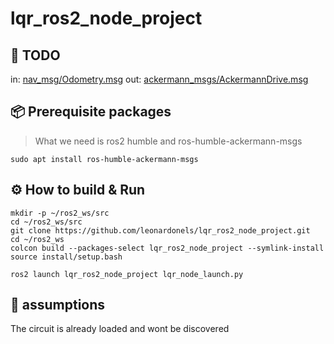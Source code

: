 # lqr_ros2_node_project

## :memo: TODO
in: [nav_msg/Odometry.msg](https://docs.ros.org/en/noetic/api/nav_msgs/html/msg/Odometry.html)
out: [ackermann_msgs/AckermannDrive.msg](https://docs.ros.org/en/noetic/api/ackermann_msgs/html/msg/AckermannDrive.html)

## :package: Prerequisite packages
> What we need is ros2 humble and ros-humble-ackermann-msgs
```
sudo apt install ros-humble-ackermann-msgs
```

## :gear: How to build & Run
```commandline
mkdir -p ~/ros2_ws/src
cd ~/ros2_ws/src
git clone https://github.com/leonardonels/lqr_ros2_node_project.git
cd ~/ros2_ws
colcon build --packages-select lqr_ros2_node_project --symlink-install
source install/setup.bash
```
```commandline
ros2 launch lqr_ros2_node_project lqr_node_launch.py
```

## :notebook_with_decorative_cover: assumptions
The circuit is already loaded and wont be discovered
